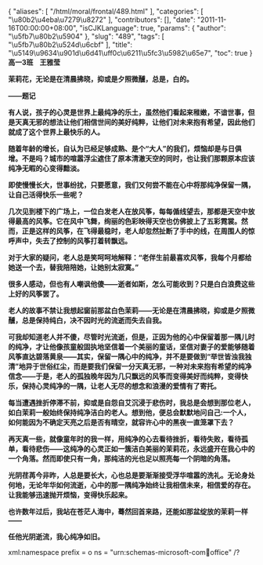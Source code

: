 {
    "aliases": [
        "/html/moral/frontal/489.html"
    ],
    "categories": [
        "\u80b2\u4eba\u7279\u8272"
    ],
    "contributors": [],
    "date": "2011-11-16T00:00:00+08:00",
    "isCJKLanguage": true,
    "params": {
        "author": "\u5fb7\u80b2\u5904"
    },
    "slug": "489",
    "tags": [
        "\u5fb7\u80b2\u524d\u6cbf"
    ],
    "title": "\u5149\u9634\u901d\u6d41\uff0c\u6211\u5fc3\u5982\u65e7",
    "toc": true
}
**高一3班    王雅莹**

**茉莉花，无论是在清晨拂晓，抑或是夕照微醺，总是，白的。**

**——题记**

**有人说，孩子的心灵是世界上最纯净的乐土，虽然他们看起来稚嫩，不谙世事，但是天真无邪的想法让他们相信世间的美好纯粹，让他们对未来抱有希望，因此他们就成了这个世界上最快乐的人。**

**随着年龄的增长，自认为已经足够成熟、是个“大人”的我们，烦恼却是与日俱增。不是吗？城市的喧嚣浮尘遮住了原本清澈天空的同时，也让我们那颗原本应该纯净无暇的心变得黯淡。**

**即使慢慢长大，世事纷扰，只要愿意，我们又何尝不能在心中将那纯净保留一隅，让自己活得快乐一些呢？** 

**几次见到楼下的广场上，一位白发老人在放风筝，每每偱线望去，那都是天空中放得最高的风筝。它在风中飞舞，绚丽的色彩映得天空也仿佛披上了五彩霓裳。然而，正是这样的风筝，在飞得最稳时，老人却忽然扯断了手中的线，在周围人的惊呼声中，失去了控制的风筝打着转飘远。**

**对于大家的疑问，老人总是笑呵呵地解释：“老伴生前最喜欢风筝，我每个月都给她送一个去，替我陪陪她，让她别太寂寞。”**

**很多人感动，但也有人嘲讽他傻——逝者如斯，怎么可能收到？只是白白浪费这些上好的风筝罢了。**

**老人的故事不禁让我想起窗前那盆白色茉莉——无论是在清晨拂晓，抑或是夕照微醺，总是保持纯白，决不因时光的流逝而失去自我。**

**可我却知道老人并不傻，尽管时光流逝，但是，正因为他的心中保留着那一隅儿时的纯净，才让他像孩童般固执地坚信着一个美丽的童话，坚信对妻子的爱能够随着风筝直达碧落黄泉——其实，保留一隅心中的纯净，并不是要做到“举世皆浊我独清”地异于世俗红尘，而是要我们保留一分天真无邪，一种对未来抱有希望的纯净信念——于是，老人的孤独晚年因为几只飘远的风筝而变得美好而纯粹，变得快乐，保持心灵纯净的一隅，让老人无尽的想念和浪漫的爱情有了寄托。**

**每当遭遇挫折停滞不前，抑或是自怨自艾沉浸于悲伤时，我总是会想到那位老人，如白茉莉一般始终保持纯净洁白的老人。想到他，便总会默默地问自己:一个人，如何能因为不确定天亮之后是否有晴空，就容许心中的黑夜一直笼罩下去？**

**再天真一些，就像童年时的我一样，用纯净的心去看待挫折，看待失败，看待孤单，看待悲伤——这纯净的心灵正如一簇洁白美丽的茉莉花，永远盛开在我心中的一个角落。然而即使只有一角，那纯洁的光也足以照亮每一个阴暗的角落。**

**光阴荏苒今非昨，人总是要长大，心也总是要渐渐接受浮华喧嚣的洗礼。无论身处何地，无论年华如何流逝，心中的那一隅纯净始终让我相信未来，相信爱的存在。让我能够迅速抛开烦恼，变得快乐起来。**

**也许数年过后，我站在苍茫人海中，蓦然回首来路，还能如那盆绽放的茉莉一样——**

**任他光阴逝流，我心纯净如旧。**

xml:namespace prefix = o ns = "urn:schemas-microsoft-com:office:office" /? 

